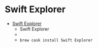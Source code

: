 # Swift Explorer
- [Swift Explorer](http://www.619.io/swift-explorer)
  -  Swift Explorer
  - 
  - `brew cask install Swift Explorer`

